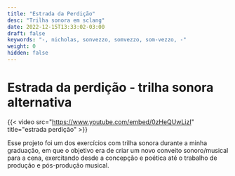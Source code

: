 ```yaml
---
title: "Estrada da Perdição"
desc: "Trilha sonora em sclang"
date: 2022-12-15T13:33:02-03:00
draft: false
keywords: "-, nicholas, sonvezzo, somvezzo, som-vezzo, -"
weight: 0
hidden: false
---
```

# Estrada da perdição - trilha sonora alternativa

{{< video src="https://www.youtube.com/embed/0zHeQUwLizI" title="estrada perdição" >}}

Esse projeto foi um dos exercícios com trilha sonora durante a minha graduação, em que o objetivo era de criar um novo conveito sonoro/musical para a cena, exercitando desde a concepção e poética até o trabalho de produção e pós-produção musical.
